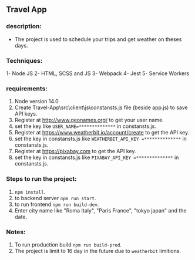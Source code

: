 ## Travel App

### description:
* The project is used to schedule your trips and get weather on theses days.

### Techniques: 
1- Node JS
2- HTML, SCSS and JS
3- Webpack
4- Jest
5- Service Workers

### requirements:
 1. Node version 14.0
 2. Create Travel-App\src\client\js\constansts.js file (beside app.js) to save API keys.
 3. Register at http://www.geonames.org/ to get your user name.
 4. set the key like `USER_NAME=**************` in constansts.js.
 5. Register at https://www.weatherbit.io/account/create to get the API key.
 6. set the key in constansts.js like `WEATHERBIT_API_KEY =**************`  in constansts.js.
 7. Register at https://pixabay.com to get the API key.
 8. set the key in constansts.js like `PIXABAY_API_KEY =**************`  in constansts.js.

### Steps to run the project: 
 1. `npm install`.
 2. to backend server `npm run start`.
 3. to run frontend `npm run build-dev`.
 4. Enter city name like "Roma Italy", "Paris France", "tokyo japan" and the date.

### Notes: 
 1. To run production build `npm run build-prod`.
 2. The project is limit to 16 day in the future due to `weatherbit` limitions.